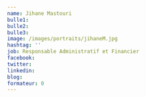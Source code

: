 ```yaml
---
name: Jihane Mastouri
bulle1:  
bulle2:  
bulle3: 
image: /images/portraits/jihaneM.jpg
hashtag: ''
job: Responsable Administratif et Financier
facebook: 
twitter: 
linkedin:
blog: 
formateur: 0
---
```

